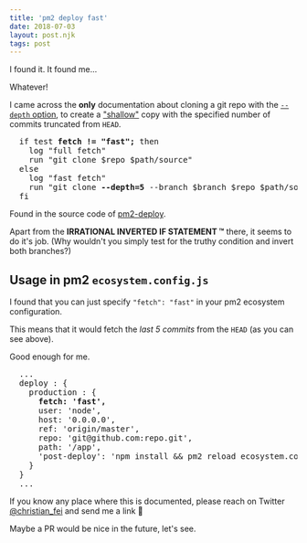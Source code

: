 ```yaml
---
title: 'pm2 deploy fast'
date: 2018-07-03
layout: post.njk
tags: post
---
```


I found it. It found me...

Whatever!

I came across the **only** documentation about cloning a git repo with the [`--depth` option](https://git-scm.com/docs/git-clone#git-clone---depthltdepthgt), to create a ["shallow"](https://www.google.com/search?q=define+shallow) copy with the specified number of commits truncated from `HEAD`.

<pre>
  if test <b>fetch != "fast";</b> then
    log "full fetch"
    run "git clone $repo $path/source"
  else
    log "fast fetch"
    run "git clone <b>--depth=5</b> --branch $branch $repo $path/source"
  fi
</pre>

Found in the source code of [pm2-deploy](https://github.com/Unitech/pm2-deploy/blob/master/deploy#L217-L223).

Apart from the **IRRATIONAL INVERTED IF STATEMENT ™** there, it seems to do it's job. (Why wouldn't you simply test for the truthy condition and invert both branches?)

## Usage in pm2 `ecosystem.config.js`

I found that you can just specify `"fetch": "fast"` in your pm2 ecosystem configuration.

This means that it would fetch the *last 5 commits* from the `HEAD` (as you can see above).

Good enough for me.

<pre>
  ...
  deploy : {
    production : {
      <b>fetch: 'fast',</b>
      user: 'node',
      host: '0.0.0.0',
      ref: 'origin/master',
      repo: 'git@github.com:repo.git',
      path: '/app',
      'post-deploy': 'npm install && pm2 reload ecosystem.config.js --env production'
    }
  }
  ...
</pre>

If you know any place where this is documented, please reach on Twitter [@christian_fei](https://twitter.com/christian_fei) and send me a link 📖

Maybe a PR would be nice in the future, let's see.

